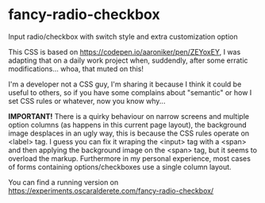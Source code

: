 # fancy-radio-checkbox
Input radio/checkbox with switch style and extra customization option

This CSS is based on <a href="https://codepen.io/aaroniker/pen/ZEYoxEY" target="_blank">https://codepen.io/aaroniker/pen/ZEYoxEY</a>, I was adapting that on a daily work project when, suddendly, after some erratic modifications... whoa, that muted on this!

I'm a developer not a CSS guy, I'm sharing it because I think it could be useful to others, so if you have some complains about "semantic" or how I set CSS rules or whatever, now you know why...

<b>IMPORTANT!</b> There is a quirky behaviour on narrow screens and multiple option columns (as happens in this current page layout), the background image desplaces in an ugly way, this is because the CSS rules operate on &lt;label&gt; tag. I guess you can fix it wraping the &lt;input&gt; tag with a &lt;span&gt; and then applying the background image on the &lt;span&gt; tag, but it seems to overload the markup. Furthermore in my personal experience, most cases of forms containing options/checkboxes use a single column layout.

You can find a running version on <a href="https://experiments.oscaralderete.com/fancy-radio-checkbox/" target="_blank">https://experiments.oscaralderete.com/fancy-radio-checkbox/
